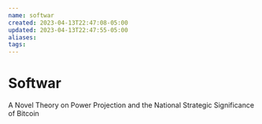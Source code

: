 ```yaml
---
name: softwar
created: 2023-04-13T22:47:08-05:00
updated: 2023-04-13T22:47:55-05:00
aliases: 
tags: 
---
```

# Softwar

A Novel Theory on Power Projection and the National Strategic Significance of Bitcoin

